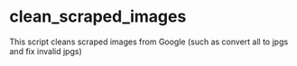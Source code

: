 # clean_scraped_images
This script cleans scraped images from Google (such as convert all to jpgs and fix invalid jpgs)

